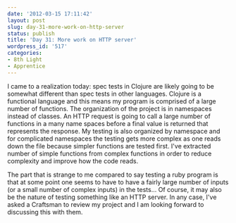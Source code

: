 ```yaml
---
date: '2012-03-15 17:11:42'
layout: post
slug: day-31-more-work-on-http-server
status: publish
title: 'Day 31: More work on HTTP server'
wordpress_id: '517'
categories:
- 8th Light
- Apprentice
---
```


I came to a realization today: spec tests in Clojure are likely going to be somewhat different than spec tests in other languages. Clojure is a functional language and this means my program is comprised of a large number of functions. The organization of the project is in namespaces instead of classes. An HTTP request is going to call a large number of functions in a many name spaces before a final value is returned that represents the response. My testing is also organized by namespace and for complicated namespaces the testing gets more complex as one reads down the file because simpler functions are tested first. I've extracted number of simple functions from complex functions in order to reduce complexity and improve how the code reads.

The part that is strange to me compared to say testing a ruby program is that at some point one seems to have to have a fairly large number of inputs (or a small number of complex inputs) in the tests... Of course, it may also be the nature of testing something like an HTTP server. In any case, I've asked a Craftsman to review my project and I am looking forward to discussing this with them.
    
